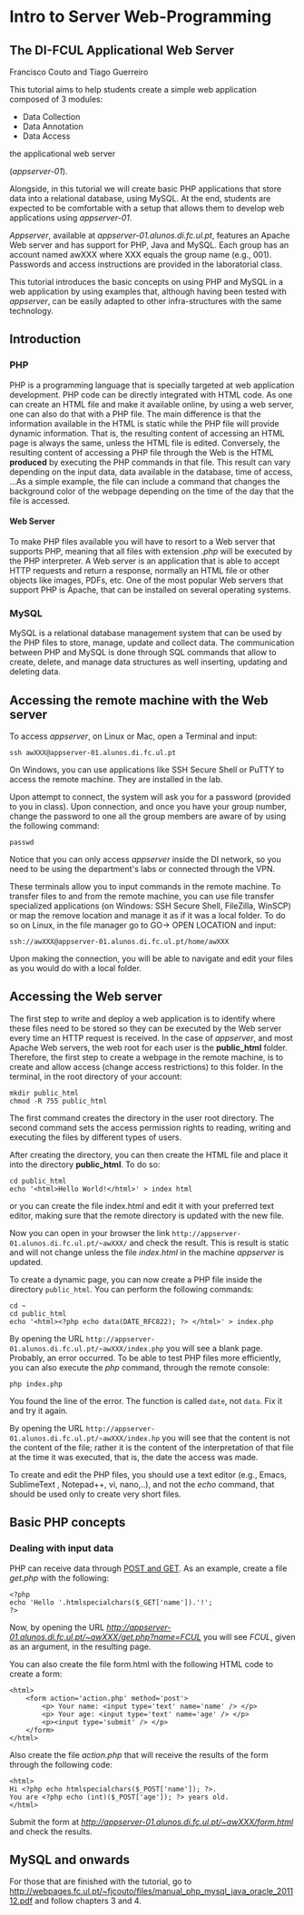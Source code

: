 # Intro to Server Web-Programming 
## The DI-FCUL Applicational Web Server
Francisco Couto and Tiago Guerreiro

This tutorial aims to help students create a simple web application composed of 3 modules:
- Data Collection
- Data Annotation
- Data Access




the applicational web server 


(_appserver-01_). 

Alongside, in this tutorial we will create basic PHP applications that store data into a relational database, using MySQL. At the end, students are expected to be comfortable with a setup that allows them to develop web applications using _appserver-01_. 

_Appserver_, available at _appserver-01.alunos.di.fc.ul.pt_, features an Apache Web server and has support for PHP, Java and MySQL. Each group has an account named awXXX where XXX equals the group name (e.g., 001). Passwords and access instructions are provided in the laboratorial class.

This tutorial introduces the basic concepts on using PHP and MySQL in a web application  by using examples that, although having been tested with _appserver_, can be easily adapted to other infra-structures with the same technology.

## Introduction

### PHP

PHP is a programming language that is specially targeted at web application development. PHP code can be directly integrated with HTML code. As one can create an HTML file and make it available online, by using a web server, one can also do that with a PHP file. The main difference is that the information available in the HTML is static while the PHP file will provide dynamic information. That is, the resulting content of accessing an HTML page is always the same, unless the HTML file is edited. Conversely, the resulting content of accessing a PHP file through the Web is the HTML **produced** by executing the PHP commands in that file. This result can vary depending on the input data, data available in the database, time of access, ...As a simple example, the file can include a command that changes the background color of the webpage depending on the time of the day that the file is accessed.

#### Web Server

To make PHP files available you will have to resort to a Web server that supports PHP, meaning that all files with extension _.php_ will be executed by the PHP interpreter. A Web server is an application that is able to accept HTTP requests and return a response, normally an HTML file or other objects like images, PDFs, etc. One of the most popular Web servers that support PHP is Apache, that can be installed on several operating systems. 

### MySQL

MySQL is a relational database management system that can be used by the PHP files to store, manage, update and collect data. The communication between PHP and MySQL is done through SQL commands that allow to create, delete, and manage data structures as well inserting, updating and deleting data.

## Accessing the remote machine with the Web server

To access _appserver_, on Linux or Mac, open a Terminal and input:
```
ssh awXXX@appserver-01.alunos.di.fc.ul.pt
```

On Windows, you can use applications like SSH Secure Shell or PuTTY to access the remote machine. They are installed in the lab.

Upon attempt to connect, the system will ask you for a password (provided to you in class). Upon connection, and once you have your group number, change the password to one all the group members are aware of by using the following command:

```
passwd
```

Notice that you can only access _appserver_ inside the DI network, so you need to be using the department's labs or connected through the VPN. 

These terminals allow you to input commands in the remote machine. To transfer files to and from the remote machine, you can use file transfer specialized applications (on Windows: SSH Secure Shell, FileZilla, WinSCP) or map the remove location and manage it as if it was a local folder. To do so on Linux, in the file manager go to GO-> OPEN LOCATION and input:

```
ssh://awXXX@appserver-01.alunos.di.fc.ul.pt/home/awXXX
```

Upon making the connection, you will be able to navigate and edit your files as you would do with a local folder.

## Accessing the Web server

The first step to write and deploy a web application is to identify where these files need to be stored so they can be executed by the Web server every time an HTTP request is received. In the case of _appserver_, and most Apache Web servers, the web root for each user is the **public_html** folder. Therefore, the first step to create a webpage in the remote machine, is to create and allow access (change access restrictions) to this folder. In the terminal, in the root directory of your account:

```
mkdir public_html
chmod -R 755 public_html
```

The first command creates the directory in the user root directory. The second command sets the access permission rights to reading, writing and executing the files by different types of users. 

After creating the directory, you can then create the HTML file and place it into the directory **public_html**. To do so:

``` 
cd public_html
echo '<html>Hello World!</html>' > index html
```

or you can create the file index.html and edit it with your preferred text editor, making sure that the remote directory is updated with the new file.

Now you can open in your browser the link ```http://appserver-01.alunos.di.fc.ul.pt/~awXXX/``` and check the result. This is result is static and will not change unless the file _index.html_ in the machine _appserver_ is updated.

To create a dynamic page, you can now create a PHP file inside the directory ```public_html```. You can perform the following commands:

```
cd ~
cd public_html
echo '<html><?php echo data(DATE_RFC822); ?> </html>' > index.php
```

By opening the URL ```http://appserver-01.alunos.di.fc.ul.pt/~awXXX/index.php``` you will see a blank page. Probably, an error occurred. To be able to test PHP files more efficiently, you can also execute the _php_ command, through the remote console:

```
php index.php
```

You found the line of the error. The function is called ```date```, not ```data```. Fix it and try it again.

By opening the URL ```http://appserver-01.alunos.di.fc.ul.pt/~awXXX/index.hp``` you will see that the content is not the content of the file; rather it is the content of the interpretation of that file at the time it was executed, that is, the date the access was made.

To create and edit the PHP files, you should use a text editor (e.g., Emacs, SublimeText , Notepad++, vi, nano,..), and not the _echo_ command, that should be used only to create very short files.

## Basic PHP concepts

### Dealing with input data

PHP can receive data through [POST and GET](https://en.wikipedia.org/wiki/Hypertext_Transfer_Protocol). As an example, create a file _get.php_ with the following:

```
<?php
echo 'Hello '.htmlspecialchars($_GET['name']).'!';
?>
```

Now, by opening the URL _http://appserver-01.alunos.di.fc.ul.pt/~awXXX/get.php?name=FCUL_ you will see _FCUL_, given as an argument, in the resulting page. 

You can also create the file form.html with the following HTML code to create a form:

```
<html>
    <form action='action.php' method='post'>
        <p> Your name: <input type='text' name='name' /> </p>
        <p> Your age: <input type='text' name='age' /> </p>
        <p><input type='submit' /> </p>
    </form>
</html>
```

Also create the file _action.php_ that will receive the results of the form through the following code:

```
<html>
Hi <?php echo htmlspecialchars($_POST['name']); ?>.
You are <?php echo (int)($_POST['age']); ?> years old.
</html>
```

Submit the form at _http://appserver-01.alunos.di.fc.ul.pt/~awXXX/form.html_ and check the results.

## MySQL and onwards

For those that are finished with the tutorial, go to http://webpages.fc.ul.pt/~fjcouto/files/manual_php_mysql_java_oracle_201112.pdf and follow chapters 3 and 4. 
